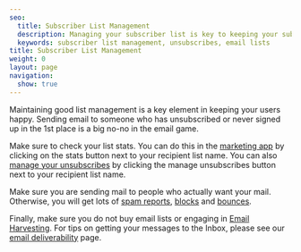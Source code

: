 ```yaml
---
seo:
  title: Subscriber List Management
  description: Managing your subscriber list is key to keeping your subscribers happy.
  keywords: subscriber list management, unsubscribes, email lists
title: Subscriber List Management
weight: 0
layout: page
navigation:
  show: true
---
```


Maintaining good list management is a key element in keeping your users happy. Sending email to someone who has unsubscribed or never signed up in the 1st place is a big no-no in the email game.

Make sure to check your list stats. You can do this in the [marketing app]({{root_url}}/User_Guide/Marketing_Emails/index.html) by clicking on the stats button next to your recipient list name. You can also [manage your unsubscribes]({{root_url}}/User_Guide/Marketing_Emails/unsubscribes.html) by clicking the manage unsubscribes button next to your recipient list name.

Make sure you are sending mail to people who actually want your mail. Otherwise, you will get lots of [spam reports]({{root_url}}/Glossary/spam_reports.html), [blocks]({{root_url}}/Glossary/blocks.html) and [bounces]({{root_url}}/Glossary/bounces.html).

Finally, make sure you do not buy email lists or engaging in [Email Harvesting]({{root_url}}/Glossary/email_harvesting.html). For tips on getting your messages to the Inbox, please see our [email deliverability]({{root_url}}/Classroom/Deliver/index.html) page.
